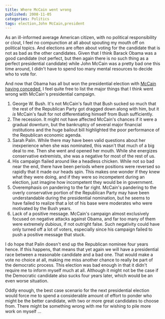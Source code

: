 ```yaml
---
title: Where McCain went wrong
published: 2008-11-05
categories: Politics
tags: election,John McCain,president
---
```


As an ill-informed average American citizen, with no political responsibility or clout, I
feel no compunction at all about spouting my mouth off on political topics.  And elections
are often about voting for the candidate that is not as bad as the other candidates.
Given that I think Barack Obama was a good candidate (not perfect, but then again there is
no such thing as a perfect presidential candidate) while John McCain was a pretty bad one
this time around, I didn't have to spend too many mental resources to decide who to vote
for.

And now that Obama has all but won the presidential election with <a
href="https://www.latimes.com/archives/blogs/top-of-the-ticket/story/2008-11-04/opinion-in-an-eloquent-speech-john-mccain-concedes-loss">McCain
having conceded</a>, I feel quite free to list the major things that I think went wrong
with McCain's presidential campaign.

<!--more-->

<ol>
<li>
George W. Bush.  It's not McCain's fault that Bush sucked so much that the rest of the Republican Party got dragged down along with him, but it <em>is</em> McCain's fault for not differentiating himself from Bush sufficiently.
</li>
<li>
The recession.  It might not have affected McCain's chances if it were a gradual downturn, but the bankruptcy of several major financial institutions and the huge bailout bill highlighted the poor performance of the Republican economic agenda.
</li>
<li>
Sarah Palin.  While there may have been valid questions about her inexperience when she was nominated, this wasn't that much of a big deal to me.  Then she went and opened her mouth.  While she energizes conservative extremists, she was a negative for most of the rest of us.
</li>
<li>
His campaign flailed around like a headless chicken.  While not so bad near the end, there have been periods where positions were reversed so rapidly that it made our heads spin.  This makes one wonder if they knew what they were doing, and if they were so incompetent during an election, just imagine how incompetent they would be in government.
</li>
<li>
Overemphasis on pandering to the far right.  McCain's pandering to the overly conservative portion of the Republican Party may have been understandable during the presidential nomination, but he seems to have failed to realize that a lot of his base were moderates who were motivated by the Bush years.
</li>
<li>
Lack of a positive message.  McCain's campaign almost exclusively focused on negative attacks against Obama, and far too many of them were extremely dubious, if not outright false.  Such negativity could have only turned off a lot of voters, especially since his campaign failed to push a positive message that stuck.
</li>
</ol>

I do hope that Palin doesn't end up the Republican nominee four years hence.  If this
happens, that means that yet again we will have a presidential race between a reasonable
candidate and a bad one.  That would make a vote no choice at all, making me miss another
chance to really be part of the democratic process.  This election was bad enough in that
it didn't require me to inform myself much at all.  Although it might not be the case if
the Democratic candidate also sucks four years later, which would be an even worse
situation.

Oddly enough, the best case scenario for the next presidential election would force me to
spend a considerable amount of effort to ponder who might be the better candidate, with
two or more great candidates to choose from.  There might be something wrong with me for
wishing to pile more work on myself ...
